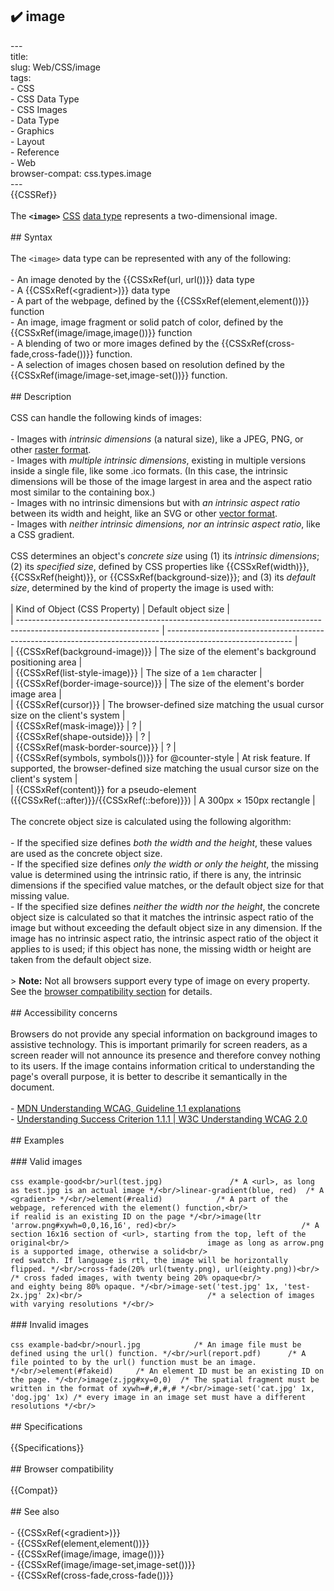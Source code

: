 ## ✔️ image 
 ---<br/>title: <image><br/>slug: Web/CSS/image<br/>tags:<br/>  - CSS<br/>  - CSS Data Type<br/>  - CSS Images<br/>  - Data Type<br/>  - Graphics<br/>  - Layout<br/>  - Reference<br/>  - Web<br/>browser-compat: css.types.image<br/>---<br/>{{CSSRef}}<br/><br/>The **`<image>`** [CSS](/en-US/docs/Web/CSS) [data type](/en-US/docs/Web/CSS/CSS_Types) represents a two-dimensional image.<br/><br/>## Syntax<br/><br/>The `<image>` data type can be represented with any of the following:<br/><br/>- An image denoted by the {{CSSxRef(url, url())}} data type<br/>- A {{CSSxRef(&lt;gradient&gt;)}} data type<br/>- A part of the webpage, defined by the {{CSSxRef(element,element())}} function<br/>- An image, image fragment or solid patch of color, defined by the {{CSSxRef(image/image,image())}} function<br/>- A blending of two or more images defined by the {{CSSxRef(cross-fade,cross-fade())}} function.<br/>- A selection of images chosen based on resolution defined by the {{CSSxRef(image/image-set,image-set())}} function.<br/><br/>## Description<br/><br/>CSS can handle the following kinds of images:<br/><br/>- Images with _intrinsic dimensions_ (a natural size), like a JPEG, PNG, or other [raster format](https://en.wikipedia.org/wiki/Raster_graphics).<br/>- Images with _multiple intrinsic dimensions_, existing in multiple versions inside a single file, like some .ico formats. (In this case, the intrinsic dimensions will be those of the image largest in area and the aspect ratio most similar to the containing box.)<br/>- Images with no intrinsic dimensions but with _an intrinsic aspect ratio_ between its width and height, like an SVG or other [vector format](https://en.wikipedia.org/wiki/Vector_graphics).<br/>- Images with _neither intrinsic dimensions, nor an intrinsic aspect ratio_, like a CSS gradient.<br/><br/>CSS determines an object's _concrete size_ using (1) its _intrinsic dimensions_; (2) its _specified size_, defined by CSS properties like {{CSSxRef(width)}}, {{CSSxRef(height)}}, or {{CSSxRef(background-size)}}; and (3) its _default size_, determined by the kind of property the image is used with:<br/><br/>| Kind of Object (CSS Property)                                                                                     | Default object size                                                                                           |<br/>| ----------------------------------------------------------------------------------------------------------------- | ------------------------------------------------------------------------------------------------------------- |<br/>| {{CSSxRef(background-image)}}                                                                          | The size of the element's background positioning area                                                         |<br/>| {{CSSxRef(list-style-image)}}                                                                          | The size of a `1em` character                                                                                 |<br/>| {{CSSxRef(border-image-source)}}                                                                      | The size of the element's border image area                                                                   |<br/>| {{CSSxRef(cursor)}}                                                                                      | The browser-defined size matching the usual cursor size on the client's system                                |<br/>| {{CSSxRef(mask-image)}}                                                                                  | ?                                                                                                             |<br/>| {{CSSxRef(shape-outside)}}                                                                              | ?                                                                                                             |<br/>| {{CSSxRef(mask-border-source)}}                                                                      | ?                                                                                                             |<br/>| {{CSSxRef(symbols, symbols())}} for @counter-style                                                               | At risk feature. If supported, the browser-defined size matching the usual cursor size on the client's system |<br/>| {{CSSxRef(content)}} for a pseudo-element ({{CSSxRef(::after)}}/{{CSSxRef(::before)}}) | A 300px × 150px rectangle                                                                                     |<br/><br/>The concrete object size is calculated using the following algorithm:<br/><br/>- If the specified size defines _both the width and the height_, these values are used as the concrete object size.<br/>- If the specified size defines _only the width or only the height_, the missing value is determined using the intrinsic ratio, if there is any, the intrinsic dimensions if the specified value matches, or the default object size for that missing value.<br/>- If the specified size defines _neither the width nor the height_, the concrete object size is calculated so that it matches the intrinsic aspect ratio of the image but without exceeding the default object size in any dimension. If the image has no intrinsic aspect ratio, the intrinsic aspect ratio of the object it applies to is used; if this object has none, the missing width or height are taken from the default object size.<br/><br/>> **Note:** Not all browsers support every type of image on every property. See the [browser compatibility section](#browser_compatibility) for details.<br/><br/>## Accessibility concerns<br/><br/>Browsers do not provide any special information on background images to assistive technology. This is important primarily for screen readers, as a screen reader will not announce its presence and therefore convey nothing to its users. If the image contains information critical to understanding the page's overall purpose, it is better to describe it semantically in the document.<br/><br/>- [MDN Understanding WCAG, Guideline 1.1 explanations](/en-US/docs/Web/Accessibility/Understanding_WCAG/Perceivable#guideline_1.1_%e2%80%94_providing_text_alternatives_for_non-text_content)<br/>- [Understanding Success Criterion 1.1.1 | W3C Understanding WCAG 2.0](https://www.w3.org/TR/2016/NOTE-UNDERSTANDING-WCAG20-20161007/text-equiv-all.html)<br/><br/>## Examples<br/><br/>### Valid images<br/><br/>```css example-good<br/>url(test.jpg)               /* A <url>, as long as test.jpg is an actual image */<br/>linear-gradient(blue, red)  /* A <gradient> */<br/>element(#realid)            /* A part of the webpage, referenced with the element() function,<br/>                               if realid is an existing ID on the page */<br/>image(ltr 'arrow.png#xywh=0,0,16,16', red)<br/>                            /* A section 16x16 section of <url>, starting from the top, left of the original<br/>                               image as long as arrow.png is a supported image, otherwise a solid<br/>                               red swatch. If language is rtl, the image will be horizontally flipped. */<br/>cross-fade(20% url(twenty.png), url(eighty.png))<br/>                            /* cross faded images, with twenty being 20% opaque<br/>                               and eighty being 80% opaque. */<br/>image-set('test.jpg' 1x, 'test-2x.jpg' 2x)<br/>                            /* a selection of images with varying resolutions */<br/>```<br/><br/>### Invalid images<br/><br/>```css example-bad<br/>nourl.jpg            /* An image file must be defined using the url() function. */<br/>url(report.pdf)      /* A file pointed to by the url() function must be an image. */<br/>element(#fakeid)     /* An element ID must be an existing ID on the page. */<br/>image(z.jpg#xy=0,0)  /* The spatial fragment must be written in the format of xywh=#,#,#,# */<br/>image-set('cat.jpg' 1x, 'dog.jpg' 1x) /* every image in an image set must have a different resolutions */<br/>```<br/><br/>## Specifications<br/><br/>{{Specifications}}<br/><br/>## Browser compatibility<br/><br/>{{Compat}}<br/><br/>## See also<br/><br/>- {{CSSxRef(&lt;gradient&gt;)}}<br/>- {{CSSxRef(element,element())}}<br/>- {{CSSxRef(image/image, image())}}<br/>- {{CSSxRef(image/image-set,image-set())}}<br/>- {{CSSxRef(cross-fade,cross-fade())}}<br/>